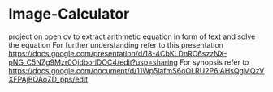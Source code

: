 # Image-Calculator
project on open cv to extract arithmetic equation in form of text and solve the equation
For further understanding refer to this presentation
https://docs.google.com/presentation/d/18-4CbKLDnRO6szzNX-pNG_C5NZg9Mzr0OjdborlDOC4/edit?usp=sharing
For synopsis refer to
https://docs.google.com/document/d/11Wp5lafmS6oOLRU2P6iAHsQgMQzVXFPAjBQAoZD_pps/edit
